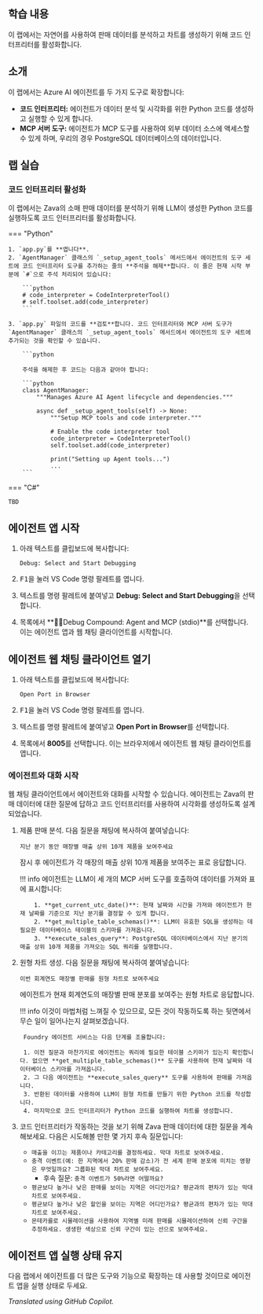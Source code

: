 ## 학습 내용

이 랩에서는 자연어를 사용하여 판매 데이터를 분석하고 차트를 생성하기 위해 코드 인터프리터를 활성화합니다.

## 소개

이 랩에서는 Azure AI 에이전트를 두 가지 도구로 확장합니다:

- **코드 인터프리터:** 에이전트가 데이터 분석 및 시각화를 위한 Python 코드를 생성하고 실행할 수 있게 합니다.
- **MCP 서버 도구:** 에이전트가 MCP 도구를 사용하여 외부 데이터 소스에 액세스할 수 있게 하며, 우리의 경우 PostgreSQL 데이터베이스의 데이터입니다.

## 랩 실습

### 코드 인터프리터 활성화

이 랩에서는 Zava의 소매 판매 데이터를 분석하기 위해 LLM이 생성한 Python 코드를 실행하도록 코드 인터프리터를 활성화합니다.

=== "Python"

    1. `app.py`를 **엽니다**.
    2. `AgentManager` 클래스의 `_setup_agent_tools` 메서드에서 에이전트의 도구 세트에 코드 인터프리터 도구를 추가하는 줄의 **주석을 해제**합니다. 이 줄은 현재 시작 부분에 `#`으로 주석 처리되어 있습니다:

        ```python
        # code_interpreter = CodeInterpreterTool()
        # self.toolset.add(code_interpreter)
        ```

    3. `app.py` 파일의 코드를 **검토**합니다. 코드 인터프리터와 MCP 서버 도구가 `AgentManager` 클래스의 `_setup_agent_tools` 메서드에서 에이전트의 도구 세트에 추가되는 것을 확인할 수 있습니다.

        ```python

        주석을 해제한 후 코드는 다음과 같아야 합니다:

        ```python
        class AgentManager:
            """Manages Azure AI Agent lifecycle and dependencies."""

            async def _setup_agent_tools(self) -> None:
                """Setup MCP tools and code interpreter."""

                # Enable the code interpreter tool
                code_interpreter = CodeInterpreterTool()
                self.toolset.add(code_interpreter)

                print("Setting up Agent tools...")
                ...
        ```

=== "C#"

    TBD

## 에이전트 앱 시작

1. 아래 텍스트를 클립보드에 복사합니다:

    ```text
    Debug: Select and Start Debugging
    ```

2. <kbd>F1</kbd>을 눌러 VS Code 명령 팔레트를 엽니다.
3. 텍스트를 명령 팔레트에 붙여넣고 **Debug: Select and Start Debugging**을 선택합니다.
4. 목록에서 **🔁🤖Debug Compound: Agent and MCP (stdio)**를 선택합니다. 이는 에이전트 앱과 웹 채팅 클라이언트를 시작합니다.

## 에이전트 웹 채팅 클라이언트 열기

1. 아래 텍스트를 클립보드에 복사합니다:

    ```text
    Open Port in Browser
    ```

2. <kbd>F1</kbd>을 눌러 VS Code 명령 팔레트를 엽니다.
3. 텍스트를 명령 팔레트에 붙여넣고 **Open Port in Browser**를 선택합니다.
4. 목록에서 **8005**를 선택합니다. 이는 브라우저에서 에이전트 웹 채팅 클라이언트를 엽니다.

### 에이전트와 대화 시작

웹 채팅 클라이언트에서 에이전트와 대화를 시작할 수 있습니다. 에이전트는 Zava의 판매 데이터에 대한 질문에 답하고 코드 인터프리터를 사용하여 시각화를 생성하도록 설계되었습니다.

1. 제품 판매 분석. 다음 질문을 채팅에 복사하여 붙여넣습니다:

    ```text
    지난 분기 동안 매장별 매출 상위 10개 제품을 보여주세요
    ```

    잠시 후 에이전트가 각 매장의 매출 상위 10개 제품을 보여주는 표로 응답합니다.

    !!! info
        에이전트는 LLM이 세 개의 MCP 서버 도구를 호출하여 데이터를 가져와 표에 표시합니다:

           1. **get_current_utc_date()**: 현재 날짜와 시간을 가져와 에이전트가 현재 날짜를 기준으로 지난 분기를 결정할 수 있게 합니다.
           2. **get_multiple_table_schemas()**: LLM이 유효한 SQL을 생성하는 데 필요한 데이터베이스 테이블의 스키마를 가져옵니다.
           3. **execute_sales_query**: PostgreSQL 데이터베이스에서 지난 분기의 매출 상위 10개 제품을 가져오는 SQL 쿼리를 실행합니다.

2. 원형 차트 생성. 다음 질문을 채팅에 복사하여 붙여넣습니다:

    ```text
    이번 회계연도 매장별 판매를 원형 차트로 보여주세요
    ```

    에이전트가 현재 회계연도의 매장별 판매 분포를 보여주는 원형 차트로 응답합니다.

    !!! info
        이것이 마법처럼 느껴질 수 있으므로, 모든 것이 작동하도록 하는 뒷면에서 무슨 일이 일어나는지 살펴보겠습니다.

        Foundry 에이전트 서비스는 다음 단계를 조율합니다:

        1. 이전 질문과 마찬가지로 에이전트는 쿼리에 필요한 테이블 스키마가 있는지 확인합니다. 없으면 **get_multiple_table_schemas()** 도구를 사용하여 현재 날짜와 데이터베이스 스키마를 가져옵니다.
        2. 그 다음 에이전트는 **execute_sales_query** 도구를 사용하여 판매를 가져옵니다.
        3. 반환된 데이터를 사용하여 LLM이 원형 차트를 만들기 위한 Python 코드를 작성합니다.
        4. 마지막으로 코드 인터프리터가 Python 코드를 실행하여 차트를 생성합니다.

3. 코드 인터프리터가 작동하는 것을 보기 위해 Zava 판매 데이터에 대한 질문을 계속 해보세요. 다음은 시도해볼 만한 몇 가지 후속 질문입니다:

    - ```매출을 이끄는 제품이나 카테고리를 결정하세요. 막대 차트로 보여주세요.```
    - ```충격 이벤트(예: 한 지역에서 20% 판매 감소)가 전 세계 판매 분포에 미치는 영향은 무엇일까요? 그룹화된 막대 차트로 보여주세요.```
        - 후속 질문: ```충격 이벤트가 50%라면 어떨까요?```
    - ```평균보다 높거나 낮은 판매를 보이는 지역은 어디인가요? 평균과의 편차가 있는 막대 차트로 보여주세요.```
    - ```평균보다 높거나 낮은 할인을 보이는 지역은 어디인가요? 평균과의 편차가 있는 막대 차트로 보여주세요.```
    - ```몬테카를로 시뮬레이션을 사용하여 지역별 미래 판매를 시뮬레이션하여 신뢰 구간을 추정하세요. 생생한 색상으로 신뢰 구간이 있는 선으로 보여주세요.```

<!-- ## 에이전트 앱 중지

1. VS Code 편집기로 다시 전환합니다.
1. <kbd>Shift + F5</kbd>를 눌러 에이전트 앱을 중지합니다. -->

## 에이전트 앱 실행 상태 유지

다음 랩에서 에이전트를 더 많은 도구와 기능으로 확장하는 데 사용할 것이므로 에이전트 앱을 실행 상태로 두세요.

*Translated using GitHub Copilot.*
